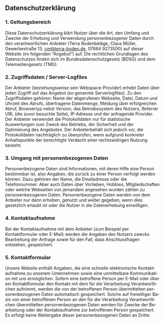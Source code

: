 <h2 class="c-headline c-headline--primary c-headline--with-spacing">Datenschutzerklärung</h2>

<h3 class="c-headline c-headline--no-spacing c-headline--text-sizing c-headline--body-font">1. Geltungsbereich</h3>

Diese Datenschutzerklärung klärt Nutzer über die Art, den Umfang und Zwecke der Erhebung und Verwendung personenbezogener Daten durch den verantwortlichen Anbieter (Terra Bodenbeläge, Claus Müller, Gewerbestraße 13, cm@terra-boden.de, 07664 9273500) auf dieser Website (im folgenden “Angebot”) auf. Die rechtlichen Grundlagen des Datenschutzes finden sich im Bundesdatenschutzgesetz (BDSG) und dem Telemediengesetz (TMG).

<h3 class="c-headline c-headline--no-spacing c-headline--text-sizing c-headline--body-font">2. Zugriffsdaten / Server-Logfiles</h3>

Der Anbieter (beziehungsweise sein Webspace-Provider) erhebt Daten über jeden Zugriff auf das Angebot (so genannte Serverlogfiles). Zu den Zugriffsdaten gehören: Name der abgerufenen Webseite, Datei, Datum und Uhrzeit des Abrufs, übertragene Datenmenge, Meldung über erfolgreichen Abruf, Browsertyp nebst Version, das Betriebssystem des Nutzers, Referrer URL (die zuvor besuchte Seite), IP-Adresse und der anfragende Provider. Der Anbieter verwendet die Protokolldaten nur für statistische Auswertungen zum Zweck des Betriebs, der Sicherheit und der Optimierung des Angebotes. Der Anbieterbehält sich jedoch vor, die Protokolldaten nachträglich zu überprüfen, wenn aufgrund konkreter Anhaltspunkte der berechtigte Verdacht einer rechtswidrigen Nutzung besteht.

<h3 class="c-headline c-headline--no-spacing c-headline--text-sizing c-headline--body-font">3. Umgang mit personenbezogenen Daten</h3>

Personenbezogene Daten sind Informationen, mit deren Hilfe eine Person bestimmbar ist, also Angaben, die zurück zu einer Person verfolgt werden können. Dazu gehören der Name, die Emailadresse oder die Telefonnummer. Aber auch Daten über Vorlieben, Hobbies, Mitgliedschaften oder welche Webseiten von jemandem angesehen wurden zählen zu personenbezogenen Daten. Personenbezogene Daten werden von dem Anbieter nur dann erhoben, genutzt und weiter gegeben, wenn dies gesetzlich erlaubt ist oder die Nutzer in die Datenerhebung einwilligen.

<h3 class="c-headline c-headline--no-spacing c-headline--text-sizing c-headline--body-font">4. Kontaktaufnahme</h3>

Bei der Kontaktaufnahme mit dem Anbieter (zum Beispiel per Kontaktformular oder E-Mail) werden die Angaben des Nutzers zwecks Bearbeitung der Anfrage sowie für den Fall, dass Anschlussfragen entstehen, gespeichert.

<h3 class="c-headline c-headline--no-spacing c-headline--text-sizing c-headline--body-font">5. Kontaktformular</h3>

Un­se­re Web­site ent­hält An­ga­ben, die eine schnel­le elek­tro­ni­sche Kon­takt­auf­nah­me zu un­se­rem Un­ter­neh­men so­wie eine un­mit­tel­ba­re Kom­mu­ni­ka­ti­on mit uns er­mög­li­chen. So­fern eine be­trof­fe­ne Per­son per E-Mail oder über ein Kon­takt­for­mu­lar den Kon­takt mit dem für die Ver­ar­bei­tung Ver­ant­wort­li­chen auf­nimmt, wer­den die von der be­trof­fe­nen Per­son über­mit­tel­ten per­so­nen­be­zo­ge­nen Da­ten au­to­ma­tisch ge­spei­chert. Sol­che auf frei­wil­li­ger Ba­sis von ei­ner be­trof­fe­nen Per­son an den für die Ver­ar­bei­tung Ver­ant­wort­li­chen über­mit­tel­ten per­so­nen­be­zo­ge­nen Da­ten wer­den für Zwe­cke der Be­ar­bei­tung oder der Kon­takt­auf­nah­me zur be­trof­fe­nen Per­son ge­spei­chert. Es er­folgt kei­ne Wei­ter­ga­be die­ser per­so­nen­be­zo­ge­nen Da­ten an Drit­te.
